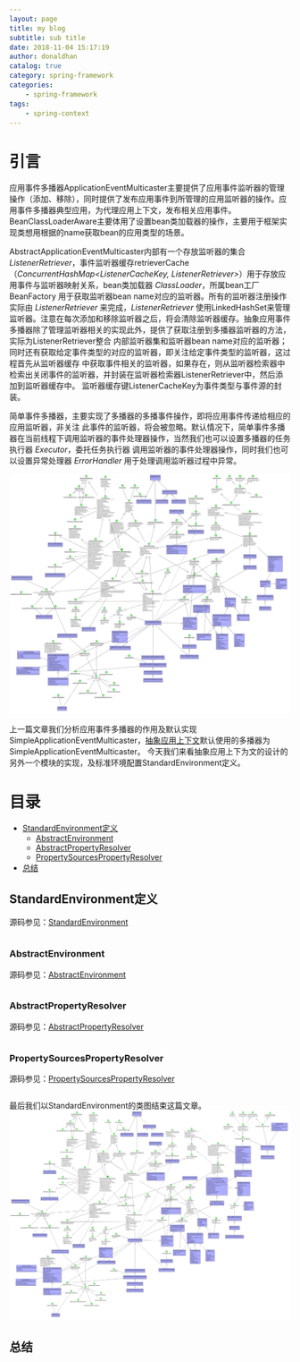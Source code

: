 ```yaml
---
layout: page
title: my blog
subtitle: sub title
date: 2018-11-04 15:17:19
author: donaldhan
catalog: true
category: spring-framework
categories:
    - spring-framework
tags:
    - spring-context
---
```


# 引言

应用事件多播器ApplicationEventMulticaster主要提供了应用事件监听器的管理操作（添加、移除），同时提供了发布应用事件到所管理的应用监听器的操作。应用事件多播器典型应用，为代理应用上下文，发布相关应用事件。BeanClassLoaderAware主要体用了设置bean类加载器的操作，主要用于框架实现类想用根据的name获取bean的应用类型的场景。

AbstractApplicationEventMulticaster内部有一个存放监听器的集合 *ListenerRetriever*，事件监听器缓存retrieverCache（*ConcurrentHashMap<ListenerCacheKey, ListenerRetriever>*）用于存放应用事件与监听器映射关系，bean类加载器 *ClassLoader*，所属bean工厂BeanFactory
用于获取监听器bean name对应的监听器。所有的监听器注册操作实际由 *ListenerRetriever* 来完成，*ListenerRetriever* 使用LinkedHashSet来管理监听器。注意在每次添加和移除监听器之后，将会清除监听器缓存。抽象应用事件多播器除了管理监听器相关的实现此外，提供了获取注册到多播器监听器的方法，实际为ListenerRetriever整合
内部监听器集和监听器bean name对应的监听器；同时还有获取给定事件类型的对应的监听器，即关注给定事件类型的监听器，这过程首先从监听器缓存
中获取事件相关的监听器，如果存在，则从监听器检索器中检索出关闭事件的监听器，并封装在监听器检索器ListenerRetriever中，然后添加到监听器缓存中。
监听器缓存键ListenerCacheKey为事件类型与事件源的封装。

简单事件多播器[][SimpleApplicationEventMulticaster]，主要实现了多播器的多播事件操作，即将应用事件传递给相应的应用监听器，非关注
此事件的监听器，将会被忽略。默认情况下，简单事件多播器在当前线程下调用监听器的事件处理器操作，当然我们也可以设置多播器的任务执行器 *Executor*，委托任务执行器
调用监听器的事件处理器操作，同时我们也可以设置异常处理器 *ErrorHandler* 用于处理调用监听器过程中异常。

![SimpleApplicationEventMulticaster](/image/spring-context/SimpleApplicationEventMulticaster.png)



上一篇文章我们分析应用事件多播器的作用及默认实现SimpleApplicationEventMulticaster，[抽象应用上下文][]默认使用的多播器为SimpleApplicationEventMulticaster。
今天我们来看抽象应用上下为文的设计的另外一个模块的实现，及标准环境配置StandardEnvironment定义。

[SimpleApplicationEventMulticaster]:https://donaldhan.github.io/spring-framework/2018/01/06/SimpleApplicationEventMulticaster%E8%A7%A3%E6%9E%90.html "SimpleApplicationEventMulticaster解析"

[抽象应用上下文]:https://donaldhan.github.io/spring-framework/2018/01/04/AbstractApplicationContext%E6%BA%90%E7%A0%81%E8%A7%A3%E6%9E%90%E7%AC%AC%E4%B8%89%E8%AE%B2.html "抽象应用上下文第三讲"

# 目录
* [StandardEnvironment定义](standardenvironment定义)
    * [AbstractEnvironment](#abstractenvironment)
    * [AbstractPropertyResolver](#abstractpropertyresolver)
    * [PropertySourcesPropertyResolver](#propertysourcespropertyresolver)
* [总结](#总结)


## StandardEnvironment定义
源码参见：[StandardEnvironment][]

[StandardEnvironment]:https://github.com/Donaldhan/spring-framework/blob/4.3.x/spring-core/src/main/java/org/springframework/core/env/StandardEnvironment.java "StandardEnvironment"

```java
```


### AbstractEnvironment
源码参见：[AbstractEnvironment][]

[AbstractEnvironment]:https://github.com/Donaldhan/spring-framework/blob/4.3.x/spring-core/src/main/java/org/springframework/core/env/AbstractEnvironment.java "AbstractEnvironment"

```java
```


### AbstractPropertyResolver
源码参见：[AbstractPropertyResolver][]

[AbstractPropertyResolver]: "AbstractPropertyResolver"

```java
```


### PropertySourcesPropertyResolver
源码参见：[PropertySourcesPropertyResolver][]

[PropertySourcesPropertyResolver]: "PropertySourcesPropertyResolver"

```java
```

最后我们以StandardEnvironment的类图结束这篇文章。
![StandardEnvironment](/image/spring-context/StandardEnvironment.png)

## 总结
